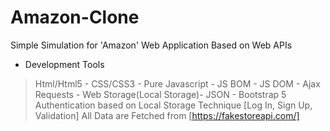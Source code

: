 # Amazon-Clone
Simple Simulation for 'Amazon' Web Application Based on Web APIs
- Development Tools
> Html/Html5 - CSS/CSS3 - Pure Javascript - JS BOM - JS DOM - Ajax Requests - Web Storage(Local Storage)- JSON - Bootstrap 5
> Authentication based on Local Storage Technique [Log In, Sign Up, Validation] 
> All Data are Fetched from [https://fakestoreapi.com/]
